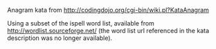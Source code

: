 Anagram kata from http://codingdojo.org/cgi-bin/wiki.pl?KataAnagram

Using a subset of the ispell word list, available from http://wordlist.sourceforge.net/
(the word list url referenced in the kata description was no longer available).
